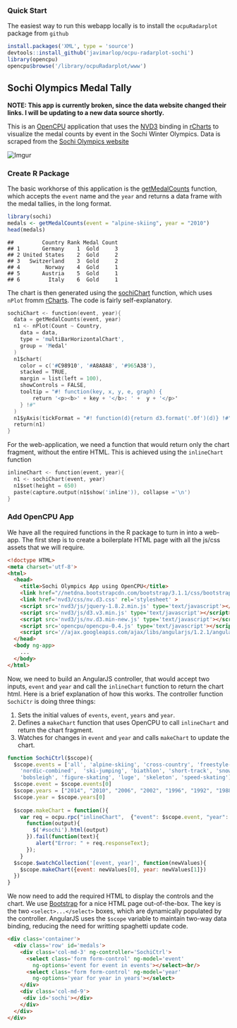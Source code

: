 ### Quick Start

The easiest way to run this webapp locally is to install the `ocpuRadarplot` package from `github`

```r
install.packages('XML', type = 'source')
devtools::install_github('javimarlop/ocpu-radarplot-sochi')
library(opencpu)
opencpu$browse('/library/ocpuRadarplot/www')
```

## Sochi Olympics Medal Tally

__NOTE: This app is currently broken, since the data website changed their links. I will be updating to a new data source shortly.__

This is an [OpenCPU](http://opencpu.org) application that uses the [NVD3](http://nvd3.org) binding in [rCharts](http://rcharts.io) to visualize the medal counts by event in the Sochi Winter Olympics. Data is scraped from the [Sochi Olympics website](http://www.sochi2014.com/en)

![Imgur](http://i.imgur.com/hrbo8r4.png)

### Create R Package

The basic workhorse of this application is the [getMedalCounts](https://github.com/ramnathv/sochi/blob/master/R/sochi.R#L1) function, which accepts the `event` name and the `year` and returns a data frame with the medal tallies, in the long format.


```r
library(sochi)
medals <- getMedalCounts(event = "alpine-skiing", year = "2010")
head(medals)
```

```
##         Country Rank Medal Count
## 1       Germany    1  Gold     3
## 2 United States    2  Gold     2
## 3   Switzerland    3  Gold     2
## 4        Norway    4  Gold     1
## 5       Austria    5  Gold     1
## 6         Italy    6  Gold     1
```


The chart is then generated using the [sochiChart](https://github.com/ramnathv/sochi/blob/master/R/sochi.R#L38) function, which uses `nPlot` fromm [rCharts](http://rcharts.io). The code is fairly self-explanatory.

```S
sochiChart <- function(event, year){
  data = getMedalCounts(event, year)
  n1 <- nPlot(Count ~ Country, 
    data = data,
    type = 'multiBarHorizontalChart',
    group = 'Medal'
  )
  n1$chart(
    color = c('#C98910', '#A8A8A8', '#965A38'),
    stacked = TRUE,
    margin = list(left = 100),
    showControls = FALSE,
    tooltip = "#! function(key, x, y, e, graph) {
        return '<p><b>' + key + '</b>: ' +  y + '</p>'
    } !#"
  )
  n1$yAxis(tickFormat = "#! function(d){return d3.format('.0f')(d)} !#")
  return(n1)
}
```

For the web-application, we need a function that would return only the chart fragment, without the entire HTML. This is achieved using the `inlineChart` function

```S
inlineChart <- function(event, year){
  n1 <- sochiChart(event, year)
  n1$set(height = 650)
  paste(capture.output(n1$show('inline')), collapse ='\n')
}
```

### Add OpenCPU App

We have all the required functions in the R package to turn in into a web-app. The first step is to create a boilerplate HTML page with all the js/css assets that we will require.

```html
<!doctype HTML>
<meta charset='utf-8'>
<html>
  <head>
    <title>Sochi Olympics App using OpenCPU</title>
    <link href="//netdna.bootstrapcdn.com/bootstrap/3.1.1/css/bootstrap.min.css" rel='stylesheet'>
    <link href='nvd3/css/nv.d3.css' rel='stylesheet' >
    <script src='nvd3/js/jquery-1.8.2.min.js' type='text/javascript'></script>
    <script src='nvd3/js/d3.v3.min.js' type='text/javascript'></script>
    <script src='nvd3/js/nv.d3.min-new.js' type='text/javascript'></script>
    <script src='opencpu/opencpu-0.4.js' type='text/javascript'></script>
    <script src='//ajax.googleapis.com/ajax/libs/angularjs/1.2.1/angular.min.js'></script>
  </head>
  <body ng-app>
    ...
  </body>
</html>
```

Now, we need to build an AngularJS controller, that would accept two inputs, `event` and `year` and call the `inlineChart` function to return the chart html. Here is a brief explanation of how this works. The controller function `SochiCtr` is doing three things:

1. Sets the initial values of `events`, `event`, `years` and `year`.
2. Defines a `makeChart` function that uses OpenCPU to call `inlineChart` and return the chart fragment.
3. Watches for changes in `event` and `year` and calls `makeChart` to update the chart.

```js
function SochiCtrl($scope){
  $scope.events = ['all', 'alpine-skiing', 'cross-country', 'freestyle-skiing', 
    'nordic-combined',  'ski-jumping', 'biathlon', 'short-track', 'snowboard', 
    'bobsleigh', 'figure-skating', 'luge', 'skeleton', 'speed-skating']
  $scope.event = $scope.events[0]
  $scope.years = ["2014", "2010", "2006", "2002", "1996", "1992", "1988", "1984"]
  $scope.year = $scope.years[0]    
  
  $scope.makeChart = function(){
    var req = ocpu.rpc("inlineChart",  {"event": $scope.event, "year": $scope.year}, 
      function(output){   
        $('#sochi').html(output)
      }).fail(function(text){
         alert("Error: " + req.responseText);
      });
    }
  $scope.$watchCollection('[event, year]', function(newValues){
    $scope.makeChart({event: newValues[0], year: newValues[1]})
  })
}
```

We now need to add the required HTML to display the controls and the chart. We use [Bootstrap](http://getbootstrap.com) for a nice HTML page out-of-the-box. The key is the two `<select>...</select>` boxes, which are dynamically populated by the controller. AngularJS uses the `$scope` variable to maintain two-way data binding, reducing the need for writting spaghetti update code.

```html
<div class='container'>
  <div class='row' id='medals'>
    <div class='col-md-3' ng-controller='SochiCtrl'>
      <select class='form form-control' ng-model='event' 
        ng-options='event for event in events'></select><br/>
      <select class='form form-control' ng-model='year' 
        ng-options='year for year in years'></select>
    </div>
    <div class='col-md-9'>
     <div id='sochi'></div>
    </div>
  </div>
</div>
```





